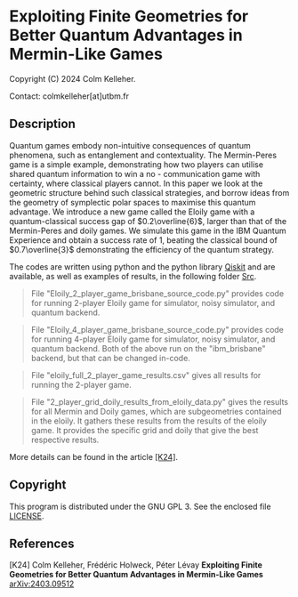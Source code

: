# Exploiting Finite Geometries for Better Quantum Advantages in Mermin-Like Games

Copyright (C) 2024 Colm Kelleher.

Contact: colmkelleher[at]utbm.fr

## Description

Quantum games embody non-intuitive consequences of quantum phenomena, such as entanglement and contextuality. The Mermin-Peres game is a simple example, demonstrating how two players can utilise shared quantum information to win a no - communication game with certainty, where classical players cannot. In this paper we look at the geometric structure behind such classical strategies, and borrow ideas from the geometry of symplectic polar spaces to maximise this quantum advantage. We introduce a new game called the Eloily game with a quantum-classical success gap of $0.2\overline{6}$, larger than that of the Mermin-Peres and doily games. We simulate this game in the IBM Quantum Experience and obtain a success rate of $1$, beating the classical bound of $0.7\overline{3}$ demonstrating the efficiency of the quantum strategy. 
 

The codes are written using python and 
the python library [Qiskit](https://www.qiskit.org/) and are available, 
as well as examples of results, in the following folder 
[Src](https://github.com/quantcert/quantcert.github.io/tree/master/eloily_game/src).

> File "Eloily_2_player_game_brisbane_source_code.py" provides code for running 2-player Eloily game for simulator, noisy simulator, and quantum backend.

> File "Eloily_4_player_game_brisbane_source_code.py" provides code for running 4-player Eloily game for simulator, noisy simulator, and quantum backend.
Both of the above run on the "ibm_brisbane" backend, but that can be changed in-code.

> File "eloily_full_2_player_game_results.csv" gives all results for running the 2-player game.

> File "2_player_grid_doily_results_from_eloily_data.py" gives the results for all Mermin and Doily games, which are subgeometries contained in the eloily.  It gathers these results from the results of the eloily game. It provides the specific grid and doily that give the best respective results.

More details  can be found in the article 
[[K24]](https://arxiv.org/abs/2403.09512).

## Copyright

This program is distributed under the GNU GPL 3. See the enclosed file 
[LICENSE](LICENSE).

## References

<a id="K24"/>[K24]  Colm Kelleher, Frédéric Holweck, Péter Lévay **Exploiting Finite Geometries for Better Quantum Advantages in Mermin-Like Games**  [arXiv:2403.09512](https://arxiv.org/abs/2403.09512)
